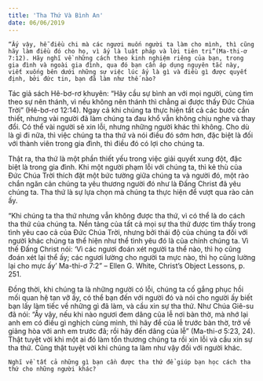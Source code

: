 ```yaml
---
title: 'Tha Thứ Và Bình An'
date: 06/06/2019
---
```


`“Ấy vậy, hễ điều chi mà các ngươi muốn người ta làm cho mình, thì cũng hãy làm điều đó cho họ, vì ấy là luật pháp và lời tiên tri”(Ma-thi-ơ 7:12). Hãy nghĩ về những cách theo kinh nghiệm riêng của bạn, trong gia đình và ngoài gia đình, qua đó bạn cần áp dụng nguyên tắc này, viết xuống bên dưới những sự việc lúc ấy là gì và điều gì được quyết định, bởi đức tin, bạn đã làm như thế nào?`

Tác giả sách Hê-bơ-rơ khuyên: “Hãy cầu sự bình an với mọi người, cùng tìm theo sự nên thánh, vì nếu không nên thánh thì chẳng ai được thấy Đức Chúa Trời” (Hê-bơ-rơ 12:14). Ngay cả khi chúng ta thực hiện tất cả các bước cần thiết, nhưng vài người đã làm chúng ta đau khổ vẫn không chịu nghe và thay đổi. Có thể vài người sẽ xin lỗi, nhưng những người khác thì không. Cho dù là gì đi nữa, thì việc chúng ta tha thứ và nói điều đó sớm hơn, đặc biệt là đối với thành viên trong gia đình, thì điều đó có lợi cho chúng ta. 

Thật ra, tha thứ là một phần thiết yếu trong việc giải quyết xung đột, đặc biệt là trong gia đình. Khi một người phạm lỗi với chúng ta, thì kẻ thù của Đức Chúa Trời thích đặt một bức tường giữa chúng ta và người đó, một rào chắn ngăn cản chúng ta yêu thương người đó như là Đấng Christ đã yêu chúng ta. Tha thứ là sự lựa chọn mà chúng ta thực hiện để vượt qua rào cản ấy. 

“Khi chúng ta tha thứ nhưng vẫn không được tha thứ, vì có thể là do cách tha thứ của chúng ta. Nền tảng của tất cả mọi sự tha thứ được tìm thấy trong tình yêu cao cả của Đức Chúa Trời, nhưng bởi thái độ của chúng ta đối với người khác chúng ta thể hiện như thể tình yêu đó là của chính chúng ta. Vì thế Đấng Christ nói: ‘Vì các ngươi đoán xét người ta thể nào, thì họ cũng đoán xét lại thể ấy; các ngươi lường cho người ta mực nào, thì họ cũng lường lại cho mực ấy’ Ma-thi-ơ 7:2” – Ellen G. White, Christ’s Object Lessons, p. 251.

Đồng thời, khi chúng ta là những người có lỗi, chúng ta cố gắng phục hồi mối quan hệ tan vỡ ấy, có thể bạn đến với người đó và nói cho người ấy biết bạn lấy làm tiếc về những gì đã làm, và cầu xin sự tha thứ. Như Chúa Giê-su đã nói: “Ấy vậy, nếu khi nào ngươi đem dâng của lễ nơi bàn thờ, mà nhớ lại anh em có điều gì nghịch cùng mình, thì hãy để của lễ trước bàn thờ, trở về giảng hòa với anh em trước đã; rồi hãy đến dâng của lễ” (Ma-thi-ơ 5:23, 24). Thật tuyệt vời khi một ai đó làm tổn thương chúng ta rồi xin lỗi và cầu xin sự tha thứ. Cũng thật tuyệt vời khi chúng ta làm như vậy đối với người khác. 

`Nghĩ về tất cả những gì bạn cần được tha thứ để giúp bạn học cách tha thứ cho những người khác?`